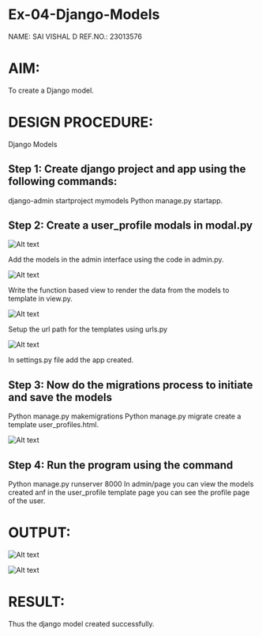 # Ex-04-Django-Models
NAME: SAI VISHAL D
REF.NO.: 23013576
# AIM:
To create a Django model.

# DESIGN PROCEDURE:
Django Models

## Step 1: Create django project and app using the following commands:
django-admin startproject mymodels  Python manage.py startapp.
## Step 2: Create a user_profile modals in modal.py

![Alt text](<../Screenshot 2023-11-22 200554.png>)

Add the models in the admin interface using the code in admin.py.

![Alt text](<../Screenshot 2023-11-22 201931.png>)

Write the function based view to render the data from the models to template in view.py.

![Alt text](<../Screenshot 2023-11-22 203059.png>)

Setup the url path for the templates using urls.py

![Alt text](<../Screenshot 2023-11-22 205029.png>)

In settings.py file add the app created.

## Step 3: Now do the migrations process to initiate and save the models

Python manage.py makemigrations Python manage.py migrate create a template user_profiles.html.

![Alt text](<../Screenshot 2023-11-22 205704.png>)

## Step 4: Run the program using the command
Python manage.py runserver 8000
In admin/page you can view the models created anf in the user_profile template page you can see the profile page of the user.

# OUTPUT:
![Alt text](../output.png)

![Alt text](<../Screenshot 2023-11-22 105635.png>)


# RESULT:
Thus the django model created successfully.

